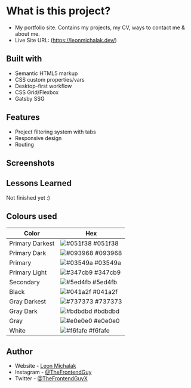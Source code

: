 # What is this project?

- My portfolio site. Contains my projects, my CV, ways to contact me & about me.
- Live Site URL: (https://leonmichalak.dev/)

## Built with

- Semantic HTML5 markup
- CSS custom properties/vars
- Desktop-first workflow
- CSS Grid/Flexbox
- Gatsby SSG

## Features

- Project filtering system with tabs
- Responsive design
- Routing

## Screenshots

<!-- ![](./screenshots/Desktop_solution.png) -->
<!-- ![](./screenshots/Mobile_solution.png) -->

## Lessons Learned

Not finished yet :)

## Colours used

| Color           | Hex                                                              |
| --------------- | ---------------------------------------------------------------- |
| Primary Darkest | ![#051f38](https://via.placeholder.com/10/051f38?text=+) #051f38 |
| Primary Dark    | ![#093968](https://via.placeholder.com/10/093968?text=+) #093968 |
| Primary         | ![#03549a](https://via.placeholder.com/10/03549a?text=+) #03549a |
| Primary Light   | ![#347cb9](https://via.placeholder.com/10/347cb9?text=+) #347cb9 |
| Secondary       | ![#5ed4fb](https://via.placeholder.com/10/5ed4fb?text=+) #5ed4fb |
| Black           | ![#041a2f](https://via.placeholder.com/10/041a2f?text=+) #041a2f |
| Gray Darkest    | ![#737373](https://via.placeholder.com/10/737373?text=+) #737373 |
| Gray Dark       | ![#bdbdbd](https://via.placeholder.com/10/bdbdbd?text=+) #bdbdbd |
| Gray            | ![#e0e0e0](https://via.placeholder.com/10/e0e0e0?text=+) #e0e0e0 |
| White           | ![#f6fafe](https://via.placeholder.com/10/f6fafe?text=+) #f6fafe |

## Author

- Website - [Leon Michalak](https://www.leonmichalak.dev)
- Instagram - [@TheFrontendGuy](https://www.instagram.com/TheFrontendGuy/)
- Twitter - [@TheFrontendGuyX](https://www.twitter.com/TheFrontendGuyX/)
